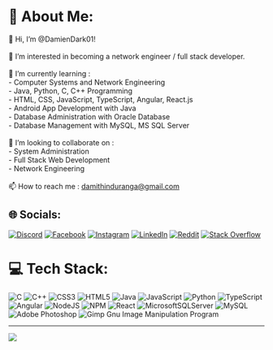 # 💫 About Me:
👋 Hi, I’m @DamienDark01!<br><br>👀 I’m interested in becoming a network engineer / full stack developer.<br><br>🌱 I’m currently learning :<br>- Computer Systems and Network Engineering<br>- Java, Python, C, C++ Programming<br>- HTML, CSS, JavaScript, TypeScript, Angular, React.js<br>- Android App Development with Java<br>- Database Administration with Oracle Database<br>- Database Management with MySQL, MS SQL Server<br><br>💞️ I’m looking to collaborate on :<br>- System Administration<br>- Full Stack Web Development<br>- Network Engineering<br><br>📫 How to reach me : damithinduranga@gmail.com


## 🌐 Socials:
[![Discord](https://img.shields.io/badge/Discord-%237289DA.svg?logo=discord&logoColor=white)](https://discord.gg/DamienDark.01#5938) [![Facebook](https://img.shields.io/badge/Facebook-%231877F2.svg?logo=Facebook&logoColor=white)](https://facebook.com/damith.induranga.bandara) [![Instagram](https://img.shields.io/badge/Instagram-%23E4405F.svg?logo=Instagram&logoColor=white)](https://instagram.com/damien.dark.01) [![LinkedIn](https://img.shields.io/badge/LinkedIn-%230077B5.svg?logo=linkedin&logoColor=white)](https://linkedin.com/in/damith-induranga-bandara) [![Reddit](https://img.shields.io/badge/Reddit-%23FF4500.svg?logo=Reddit&logoColor=white)](https://reddit.com/user/_d-induranga-b_) [![Stack Overflow](https://img.shields.io/badge/-Stackoverflow-FE7A16?logo=stack-overflow&logoColor=white)](https://stackoverflow.com/users/user:18685529) 

# 💻 Tech Stack:
![C](https://img.shields.io/badge/c-%2300599C.svg?style=for-the-badge&logo=c&logoColor=white) ![C++](https://img.shields.io/badge/c++-%2300599C.svg?style=for-the-badge&logo=c%2B%2B&logoColor=white) ![CSS3](https://img.shields.io/badge/css3-%231572B6.svg?style=for-the-badge&logo=css3&logoColor=white) ![HTML5](https://img.shields.io/badge/html5-%23E34F26.svg?style=for-the-badge&logo=html5&logoColor=white) ![Java](https://img.shields.io/badge/java-%23ED8B00.svg?style=for-the-badge&logo=java&logoColor=white) ![JavaScript](https://img.shields.io/badge/javascript-%23323330.svg?style=for-the-badge&logo=javascript&logoColor=%23F7DF1E) ![Python](https://img.shields.io/badge/python-3670A0?style=for-the-badge&logo=python&logoColor=ffdd54) ![TypeScript](https://img.shields.io/badge/typescript-%23007ACC.svg?style=for-the-badge&logo=typescript&logoColor=white) ![Angular](https://img.shields.io/badge/angular-%23DD0031.svg?style=for-the-badge&logo=angular&logoColor=white) ![NodeJS](https://img.shields.io/badge/node.js-6DA55F?style=for-the-badge&logo=node.js&logoColor=white) ![NPM](https://img.shields.io/badge/NPM-%23000000.svg?style=for-the-badge&logo=npm&logoColor=white) ![React](https://img.shields.io/badge/react-%2320232a.svg?style=for-the-badge&logo=react&logoColor=%2361DAFB) ![MicrosoftSQLServer](https://img.shields.io/badge/Microsoft%20SQL%20Sever-CC2927?style=for-the-badge&logo=microsoft%20sql%20server&logoColor=white) ![MySQL](https://img.shields.io/badge/mysql-%2300f.svg?style=for-the-badge&logo=mysql&logoColor=white) ![Adobe Photoshop](https://img.shields.io/badge/adobephotoshop-%2331A8FF.svg?style=for-the-badge&logo=adobephotoshop&logoColor=white) ![Gimp Gnu Image Manipulation Program](https://img.shields.io/badge/Gimp-657D8B?style=for-the-badge&logo=gimp&logoColor=FFFFFF)

---
[![](https://visitcount.itsvg.in/api?id=DamienDark01&icon=0&color=0)](https://visitcount.itsvg.in)

<!-- Proudly created with GPRM ( https://gprm.itsvg.in ) -->
